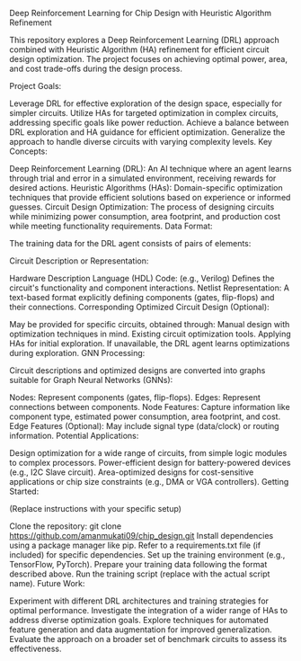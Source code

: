 Deep Reinforcement Learning for Chip Design with Heuristic Algorithm Refinement

This repository explores a Deep Reinforcement Learning (DRL) approach combined with Heuristic Algorithm (HA) refinement for efficient circuit design optimization. The project focuses on achieving optimal power, area, and cost trade-offs during the design process.

Project Goals:

Leverage DRL for effective exploration of the design space, especially for simpler circuits.
Utilize HAs for targeted optimization in complex circuits, addressing specific goals like power reduction.
Achieve a balance between DRL exploration and HA guidance for efficient optimization.
Generalize the approach to handle diverse circuits with varying complexity levels.
Key Concepts:

Deep Reinforcement Learning (DRL): An AI technique where an agent learns through trial and error in a simulated environment, receiving rewards for desired actions.
Heuristic Algorithms (HAs): Domain-specific optimization techniques that provide efficient solutions based on experience or informed guesses.
Circuit Design Optimization: The process of designing circuits while minimizing power consumption, area footprint, and production cost while meeting functionality requirements.
Data Format:

The training data for the DRL agent consists of pairs of elements:

Circuit Description or Representation:

Hardware Description Language (HDL) Code: (e.g., Verilog) Defines the circuit's functionality and component interactions.
Netlist Representation: A text-based format explicitly defining components (gates, flip-flops) and their connections.
Corresponding Optimized Circuit Design (Optional):

May be provided for specific circuits, obtained through:
Manual design with optimization techniques in mind.
Existing circuit optimization tools.
Applying HAs for initial exploration.
If unavailable, the DRL agent learns optimizations during exploration.
GNN Processing:

Circuit descriptions and optimized designs are converted into graphs suitable for Graph Neural Networks (GNNs):

Nodes: Represent components (gates, flip-flops).
Edges: Represent connections between components.
Node Features: Capture information like component type, estimated power consumption, area footprint, and cost.
Edge Features (Optional): May include signal type (data/clock) or routing information.
Potential Applications:

Design optimization for a wide range of circuits, from simple logic modules to complex processors.
Power-efficient design for battery-powered devices (e.g., I2C Slave circuit).
Area-optimized designs for cost-sensitive applications or chip size constraints (e.g., DMA or VGA controllers).
Getting Started:

(Replace instructions with your specific setup)

Clone the repository: git clone https://github.com/amanmukati09/chip_design.git
Install dependencies using a package manager like pip. Refer to a requirements.txt file (if included) for specific dependencies.
Set up the training environment (e.g., TensorFlow, PyTorch).
Prepare your training data following the format described above.
Run the training script (replace with the actual script name).
Future Work:

Experiment with different DRL architectures and training strategies for optimal performance.
Investigate the integration of a wider range of HAs to address diverse optimization goals.
Explore techniques for automated feature generation and data augmentation for improved generalization.
Evaluate the approach on a broader set of benchmark circuits to assess its effectiveness.
